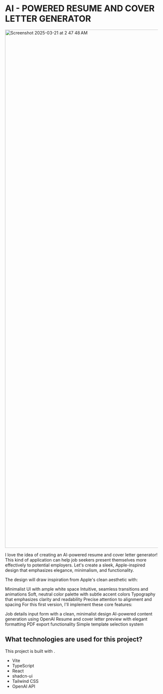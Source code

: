 # AI - POWERED RESUME AND COVER LETTER GENERATOR


<img width="1710" alt="Screenshot 2025-03-21 at 2 47 48 AM" src="https://github.com/user-attachments/assets/b76aee1a-7e34-4fb7-a287-3e060c505b1d" />


I love the idea of creating an AI-powered resume and cover letter generator! This kind of application can help job seekers present themselves more effectively to potential employers. Let's create a sleek, Apple-inspired design that emphasizes elegance, minimalism, and functionality.

The design will draw inspiration from Apple's clean aesthetic with:

Minimalist UI with ample white space
Intuitive, seamless transitions and animations
Soft, neutral color palette with subtle accent colors
Typography that emphasizes clarity and readability
Precise attention to alignment and spacing
For this first version, I'll implement these core features:

Job details input form with a clean, minimalist design
AI-powered content generation using OpenAI
Resume and cover letter preview with elegant formatting
PDF export functionality
Simple template selection system

## What technologies are used for this project?

This project is built with .

- Vite
- TypeScript
- React
- shadcn-ui
- Tailwind CSS
- OpenAI API


